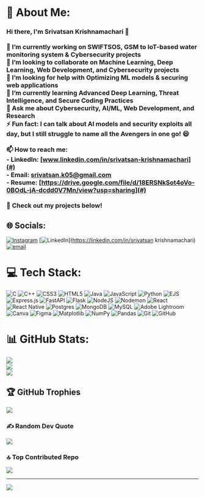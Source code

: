 # 💫 About Me:
### Hi there, I'm Srivatsan Krishnamachari 👋  <br><br>🔭 I’m currently working on **SWIFTSOS, GSM to IoT-based water monitoring system & Cybersecurity projects**  <br>👯 I’m looking to collaborate on **Machine Learning, Deep Learning, Web Development, and Cybersecurity projects**  <br>🤝 I’m looking for help with **Optimizing ML models & securing web applications**  <br>🌱 I’m currently learning **Advanced Deep Learning, Threat Intelligence, and Secure Coding Practices**  <br>💬 Ask me about **Cybersecurity, AI/ML, Web Development, and Research**  <br>⚡ Fun fact: **I can talk about AI models and security exploits all day, but I still struggle to name all the Avengers in one go!** 😆  <br><br>📫 How to reach me:  <br>- LinkedIn: [www.linkedin.com/in/srivatsan-krishnamachari](#)  <br>- Email: [srivatsan.k05@gmail.com](#)  <br>- Resume: [https://drive.google.com/file/d/18ERSNkSot4oVo-0BOdL-jA-dcdd0V7Mn/view?usp=sharing](#)  <br><br>🚀 **Check out my projects below!**  <br>


## 🌐 Socials:
[![Instagram](https://img.shields.io/badge/Instagram-%23E4405F.svg?logo=Instagram&logoColor=white)](https://instagram.com/Srivatsan.k05) [![LinkedIn](https://img.shields.io/badge/LinkedIn-%230077B5.svg?logo=linkedin&logoColor=white)](https://linkedin.com/in/srivatsan krishnamachari) [![email](https://img.shields.io/badge/Email-D14836?logo=gmail&logoColor=white)](mailto:srivastan.k05@gmail.com) 

# 💻 Tech Stack:
![C](https://img.shields.io/badge/c-%2300599C.svg?style=flat&logo=c&logoColor=white) ![C++](https://img.shields.io/badge/c++-%2300599C.svg?style=flat&logo=c%2B%2B&logoColor=white) ![CSS3](https://img.shields.io/badge/css3-%231572B6.svg?style=flat&logo=css3&logoColor=white) ![HTML5](https://img.shields.io/badge/html5-%23E34F26.svg?style=flat&logo=html5&logoColor=white) ![Java](https://img.shields.io/badge/java-%23ED8B00.svg?style=flat&logo=openjdk&logoColor=white) ![JavaScript](https://img.shields.io/badge/javascript-%23323330.svg?style=flat&logo=javascript&logoColor=%23F7DF1E) ![Python](https://img.shields.io/badge/python-3670A0?style=flat&logo=python&logoColor=ffdd54) ![EJS](https://img.shields.io/badge/ejs-%23B4CA65.svg?style=flat&logo=ejs&logoColor=black) ![Express.js](https://img.shields.io/badge/express.js-%23404d59.svg?style=flat&logo=express&logoColor=%2361DAFB) ![FastAPI](https://img.shields.io/badge/FastAPI-005571?style=flat&logo=fastapi) ![Flask](https://img.shields.io/badge/flask-%23000.svg?style=flat&logo=flask&logoColor=white) ![NodeJS](https://img.shields.io/badge/node.js-6DA55F?style=flat&logo=node.js&logoColor=white) ![Nodemon](https://img.shields.io/badge/NODEMON-%23323330.svg?style=flat&logo=nodemon&logoColor=%BBDEAD) ![React](https://img.shields.io/badge/react-%2320232a.svg?style=flat&logo=react&logoColor=%2361DAFB) ![React Native](https://img.shields.io/badge/react_native-%2320232a.svg?style=flat&logo=react&logoColor=%2361DAFB) ![Postgres](https://img.shields.io/badge/postgres-%23316192.svg?style=flat&logo=postgresql&logoColor=white) ![MongoDB](https://img.shields.io/badge/MongoDB-%234ea94b.svg?style=flat&logo=mongodb&logoColor=white) ![MySQL](https://img.shields.io/badge/mysql-4479A1.svg?style=flat&logo=mysql&logoColor=white) ![Adobe Lightroom](https://img.shields.io/badge/Adobe%20Lightroom-31A8FF.svg?style=flat&logo=Adobe%20Lightroom&logoColor=white) ![Canva](https://img.shields.io/badge/Canva-%2300C4CC.svg?style=flat&logo=Canva&logoColor=white) ![Figma](https://img.shields.io/badge/figma-%23F24E1E.svg?style=flat&logo=figma&logoColor=white) ![Matplotlib](https://img.shields.io/badge/Matplotlib-%23ffffff.svg?style=flat&logo=Matplotlib&logoColor=black) ![NumPy](https://img.shields.io/badge/numpy-%23013243.svg?style=flat&logo=numpy&logoColor=white) ![Pandas](https://img.shields.io/badge/pandas-%23150458.svg?style=flat&logo=pandas&logoColor=white) ![Git](https://img.shields.io/badge/git-%23F05033.svg?style=flat&logo=git&logoColor=white) ![GitHub](https://img.shields.io/badge/github-%23121011.svg?style=flat&logo=github&logoColor=white)
# 📊 GitHub Stats:
![](https://github-readme-stats.vercel.app/api?username=SrivatsanKchari2312&theme=dark&hide_border=false&include_all_commits=false&count_private=false)<br/>
![](https://nirzak-streak-stats.vercel.app/?user=SrivatsanKchari2312&theme=dark&hide_border=false)<br/>
![](https://github-readme-stats.vercel.app/api/top-langs/?username=SrivatsanKchari2312&theme=dark&hide_border=false&include_all_commits=false&count_private=false&layout=compact)

## 🏆 GitHub Trophies
![](https://github-profile-trophy.vercel.app/?username=SrivatsanKchari2312&theme=radical&no-frame=false&no-bg=false&margin-w=4)

### ✍️ Random Dev Quote
![](https://quotes-github-readme.vercel.app/api?type=horizontal&theme=radical)

### 🔝 Top Contributed Repo
![](https://github-contributor-stats.vercel.app/api?username=SrivatsanKchari2312&limit=5&theme=dark&combine_all_yearly_contributions=true)

---
[![](https://visitcount.itsvg.in/api?id=SrivatsanKchari2312&icon=0&color=0)](https://visitcount.itsvg.in)

<!-- Proudly created with GPRM ( https://gprm.itsvg.in ) -->
